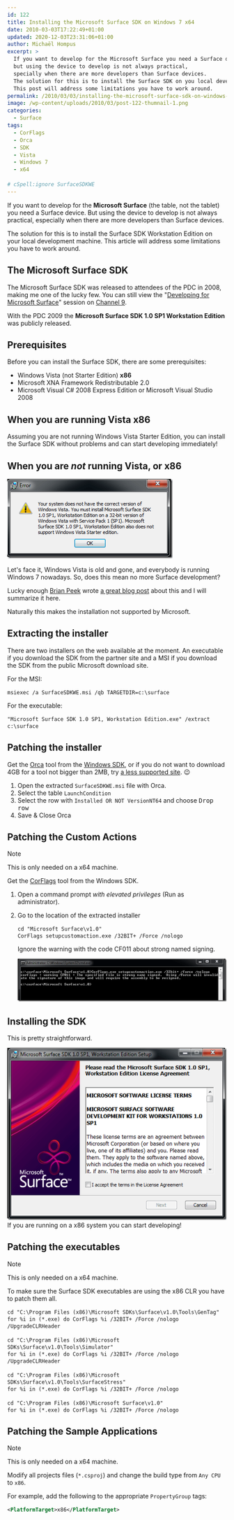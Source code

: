 ```yaml
---
id: 122
title: Installing the Microsoft Surface SDK on Windows 7 x64
date: 2010-03-03T17:22:49+01:00
updated: 2020-12-03T23:31:06+01:00
author: Michaël Hompus
excerpt: >
  If you want to develop for the Microsoft Surface you need a Surface device,
  but using the device to develop is not always practical,
  specially when there are more developers than Surface devices.
  The solution for this is to install the Surface SDK on you local development machine.
  This post will address some limitations you have to work around.
permalink: /2010/03/03/installing-the-microsoft-surface-sdk-on-windows-7-x64/
image: /wp-content/uploads/2010/03/post-122-thumnail-1.png
categories:
  - Surface
tags:
  - CorFlags
  - Orca
  - SDK
  - Vista
  - Windows 7
  - x64

# cSpell:ignore SurfaceSDKWE
---
```


If you want to develop for the **Microsoft Surface** (the table, not the tablet) you need a Surface device.
But using the device to develop is not always practical, especially when there are more developers than Surface devices.

The solution for this is to install the Surface SDK Workstation Edition on your local development machine.
This article will address some limitations you have to work around.

<!--more-->

## The Microsoft Surface SDK

The Microsoft Surface SDK was released to attendees of the PDC in 2008, making me one of the lucky few. You can still view the "[Developing for Microsoft Surface](https://learn.microsoft.com/shows/pdc-pdc08/pc17)" session on [Channel 9](https://channel9.msdn.com/).

With the PDC 2009 the **Microsoft Surface SDK 1.0 SP1 Workstation Edition** was publicly released.

## Prerequisites

Before you can install the Surface SDK, there are some prerequisites:

- Windows Vista (not Starter Edition) **x86**
- Microsoft XNA Framework Redistributable 2.0
- Microsoft Visual C# 2008 Express Edition or Microsoft Visual Studio 2008

## When you are running Vista x86

Assuming you are not running Windows Vista Starter Edition, you can install the Surface SDK without problems and can start developing immediately!

## When you are _not_ running Vista, or x86

![Error dialog displaying the message: "Your system does not have the correct version of Windows Vista. You must install Microsoft Surface SDK 1.0 SP1, Workstation Edition on a 32-bit version of Windows Vista with Service Pack 1 (SP1). Microsoft Surface SDK 1.0 SP1, Workstation Edition also does not support Windows Vista Starter edition."](/wp-content/uploads/2010/03/error-dialog-not-correct-version-windows-vista.png 'Error dialog displaying the message: "Your system does not have the correct version of Windows Vista. You must install Microsoft Surface SDK 1.0 SP1, Workstation Edition on a 32-bit version of Windows Vista with Service Pack 1 (SP1). Microsoft Surface SDK 1.0 SP1, Workstation Edition also does not support Windows Vista Starter edition."')

Let's face it, Windows Vista is old and gone, and everybody is running Windows 7 nowadays.
So, does this mean no more Surface development?

Lucky enough [Brian Peek](https://brianpeek.com/) wrote [a great blog post](https://brianpeek.com/install-the-surface-sdk-sp1-workstation-edition-on-x64/) about this and I will summarize it here.

Naturally this makes the installation not supported by Microsoft.

## Extracting the installer

There are two installers on the web available at the moment. An executable if you download the SDK from the partner site and a MSI if you download the SDK from the public Microsoft download site.

For the MSI:

```shell
msiexec /a SurfaceSDKWE.msi /qb TARGETDIR=c:\surface
```

For the executable:

```shell
"Microsoft Surface SDK 1.0 SP1, Workstation Edition.exe" /extract c:\surface
```

## Patching the installer

Get the [Orca](https://learn.microsoft.com/windows/win32/msi/orca-exe) tool from the [Windows SDK](https://www.microsoft.com/download/details.aspx?id=8279), or if you do not want to download 4GB for a tool not bigger than 2MB, try [a less supported site](https://www.softpedia.com/get/Authoring-tools/Setup-creators/Orca.shtml). 😉

1. Open the extracted `SurfaceSDKWE.msi` file with Orca.
2. Select the table `LaunchCondition`
3. Select the row with `Installed OR NOT VersionNT64` and choose <kbd>Drop row</kbd>
4. Save & Close Orca

## Patching the Custom Actions

> [!NOTE]
> This is only needed on a x64 machine.

Get the [CorFlags](https://learn.microsoft.com/dotnet/framework/tools/corflags-exe-corflags-conversion-tool) tool from the Windows SDK.

1. Open a command prompt _with elevated privileges_ (Run as administrator).
2. Go to the location of the extracted installer

   ```shell
   cd "Microsoft Surface\v1.0"
   CorFlags setupcustomaction.exe /32BIT+ /Force /nologo
   ```

   Ignore the warning with the code CF011 about strong named signing.

   ![Command prompt showing the warning "corflags : warning CF011 : The specified file is strong name signed. Using /Force will invalidate the signature of this image and will require the assembly to be resigned." after execution.](/wp-content/uploads/2010/03/corflags-warning-file-strong-name-signed.png)

## Installing the SDK

This is pretty straightforward.

![First screen of the Microsoft Surface SDK 1.0 SP1, Workstation Edition Setup](/wp-content/uploads/2010/03/installer-surface-sdk.png)
If you are running on a x86 system you can start developing!

## Patching the executables

> [!NOTE]
> This is only needed on a x64 machine.

To make sure the Surface SDK executables are using the x86 CLR you have to patch them all.

```shell
cd "C:\Program Files (x86)\Microsoft SDKs\Surface\v1.0\Tools\GenTag"
for %i in (*.exe) do CorFlags %i /32BIT+ /Force /nologo /UpgradeCLRHeader

cd "C:\Program Files (x86)\Microsoft SDKs\Surface\v1.0\Tools\Simulator"
for %i in (*.exe) do CorFlags %i /32BIT+ /Force /nologo /UpgradeCLRHeader

cd "C:\Program Files (x86)\Microsoft SDKs\Surface\v1.0\Tools\SurfaceStress"
for %i in (*.exe) do CorFlags %i /32BIT+ /Force /nologo

cd "C:\Program Files (x86)\Microsoft Surface\v1.0"
for %i in (*.exe) do CorFlags %i /32BIT+ /Force /nologo
```

## Patching the Sample Applications

> [!NOTE]
> This is only needed on a x64 machine.

Modify all projects files (`*.csproj`) and change the build type from `Any CPU` to `x86`.

For example, add the following to the appropriate `PropertyGroup` tags:

```xml
<PlatformTarget>x86</PlatformTarget>
```
